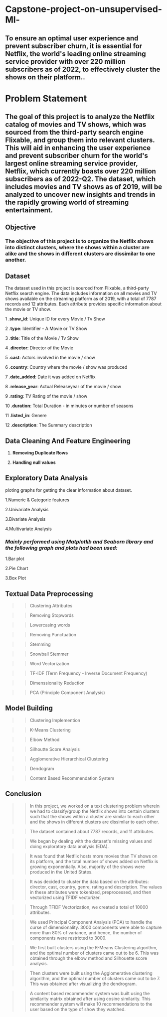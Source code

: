 # Capstone-project-on-unsupervised-Ml-

## To ensure an optimal user experience and prevent subscriber churn, it is essential for Netflix, the world's leading online streaming service provider with over 220 million subscribers as of 2022, to effectively cluster the shows on their platform..

# Problem Statement

## The goal of this project is to analyze the Netflix catalog of movies and TV shows, which was sourced from the third-party search engine Flixable, and group them into relevant clusters. This will aid in enhancing the user experience and prevent subscriber churn for the world's largest online streaming service provider, Netflix, which currently boasts over 220 million subscribers as of 2022-Q2. The dataset, which includes movies and TV shows as of 2019, will be analyzed to uncover new insights and trends in the rapidly growing world of streaming entertainment.

## Objective

### The objective of this project is to organize the Netflix shows into distinct clusters, where the shows within a cluster are alike and the shows in different clusters are dissimilar to one another.


## Dataset

The dataset used in this project is sourced from Flixable, a third-party Netflix search engine. The data includes information on all movies and TV shows available on the streaming platform as of 2019, with a total of 7787 records and 12 attributes. Each attribute provides specific information about the movie or TV show.

1 .**show_id**: Unique ID for every Movie / Tv Show

2 .**type**: Identifier - A Movie or TV Show

3 .**title**: Title of the Movie / Tv Show

4 .**director**: Director of the Movie

5 .**cast**: Actors involved in the movie / show

6 .**country**: Country where the movie / show was produced

7 .**date_added**: Date it was added on Netflix

8 .**release_year**: Actual Releaseyear of the movie / show

9 .**rating**: TV Rating of the movie / show

10 .**duration**: Total Duration - in minutes or number of seasons

11 .**listed_in**: Genere

12 .**description**: The Summary description



## Data Cleaning And Feature Engineering

1. **Removing Duplicate Rows**

2. **Handling null values**


## Exploratory Data Analysis

ploting graphs for getting the clear information about dataset.

1.Numeric & Categoric features

2.Univariate Analysis  

3.Bivariate Analysis

4.Multivariate Analysis

### *Mainly performed using Matplotlib and Seaborn library and the following graph and plots had been used:*

1.Bar plot

2.Pie Chart

3.Box Plot

## Textual Data Preprocessing

>> Clustering Attributes

>> Removing Stopwords

>> Lowercasing words

>> Removing Punctuation
 
>> Stemming
 
>> Snowball Stemmer

>> Word Vectorization

>> TF-IDF (Term Frequency - Inverse Document Frequency)
 
>> Dimenssionality Reduction

>> PCA (Principle Component Analysis)

## Model Building

>> Clustering Implemention

>> K-Means Clustering

>> Elbow Method

>> Silhoutte Score Analysis

>> Agglomerative Hierarchical Clustering

>> Dendogram

>> Content Based Recommendation System


## Conclusion

>> In this project, we worked on a text clustering problem wherein we had to classify/group the Netflix shows into certain clusters such that the shows within a cluster are similar to each other and the shows in different clusters are dissimilar to each other.

>> The dataset contained about 7787 records, and 11 attributes.

>> We began by dealing with the dataset's missing values and doing exploratory data analysis (EDA).

>> It was found that Netflix hosts more movies than TV shows on its platform, and the total number of shows added on Netflix is growing exponentially. Also, majority of the shows were produced in the United States.

>> It was decided to cluster the data based on the attributes: director, cast, country, genre, rating and description. The values in these attributes were tokenized, preprocessed, and then vectorized using TFIDF vectorizer.

>> Through TFIDF Vectorization, we created a total of 10000 attributes.

>> We used Principal Component Analysis (PCA) to handle the curse of dimensionality. 3000 components were able to capture more than 80% of variance, and hence, the number of components were restricted to 3000.

>> We first built clusters using the K-Means Clustering algorithm, and the optimal number of clusters came out to be 6. This was obtained through the elbow method and Silhouette score analysis.

>> Then clusters were built using the Agglomerative clustering algorithm, and the optimal number of clusters came out to be 7. This was obtained after visualizing the dendrogram.

>> A content based recommender system was built using the similarity matrix obtained after using cosine similarity. This recommender system will make 10 recommendations to the user based on the type of show they watched.
